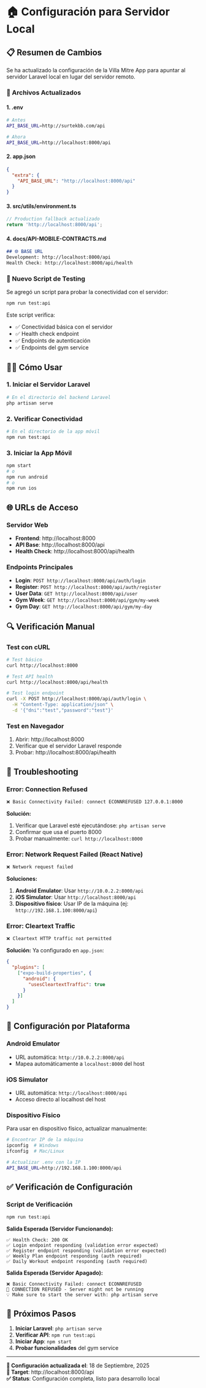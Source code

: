 # 🏠 Configuración para Servidor Local

## 📋 **Resumen de Cambios**

Se ha actualizado la configuración de la Villa Mitre App para apuntar al servidor Laravel local en lugar del servidor remoto.

### **🔧 Archivos Actualizados**

#### **1. .env**
```bash
# Antes
API_BASE_URL=http://surtekbb.com/api

# Ahora
API_BASE_URL=http://localhost:8000/api
```

#### **2. app.json**
```json
{
  "extra": {
    "API_BASE_URL": "http://localhost:8000/api"
  }
}
```

#### **3. src/utils/environment.ts**
```typescript
// Production fallback actualizado
return 'http://localhost:8000/api';
```

#### **4. docs/API-MOBILE-CONTRACTS.md**
```markdown
## 🌐 BASE URL
Development: http://localhost:8000/api
Health Check: http://localhost:8000/api/health
```

### **🚀 Nuevo Script de Testing**

Se agregó un script para probar la conectividad con el servidor:

```bash
npm run test:api
```

Este script verifica:
- ✅ Conectividad básica con el servidor
- ✅ Health check endpoint
- ✅ Endpoints de autenticación
- ✅ Endpoints del gym service

## 🏃‍♂️ **Cómo Usar**

### **1. Iniciar el Servidor Laravel**
```bash
# En el directorio del backend Laravel
php artisan serve
```

### **2. Verificar Conectividad**
```bash
# En el directorio de la app móvil
npm run test:api
```

### **3. Iniciar la App Móvil**
```bash
npm start
# o
npm run android
# o
npm run ios
```

## 🌐 **URLs de Acceso**

### **Servidor Web**
- **Frontend**: http://localhost:8000
- **API Base**: http://localhost:8000/api
- **Health Check**: http://localhost:8000/api/health

### **Endpoints Principales**
- **Login**: `POST http://localhost:8000/api/auth/login`
- **Register**: `POST http://localhost:8000/api/auth/register`
- **User Data**: `GET http://localhost:8000/api/user`
- **Gym Week**: `GET http://localhost:8000/api/gym/my-week`
- **Gym Day**: `GET http://localhost:8000/api/gym/my-day`

## 🔍 **Verificación Manual**

### **Test con cURL**
```bash
# Test básico
curl http://localhost:8000

# Test API health
curl http://localhost:8000/api/health

# Test login endpoint
curl -X POST http://localhost:8000/api/auth/login \
  -H "Content-Type: application/json" \
  -d '{"dni":"test","password":"test"}'
```

### **Test en Navegador**
1. Abrir: http://localhost:8000
2. Verificar que el servidor Laravel responde
3. Probar: http://localhost:8000/api/health

## 🐛 **Troubleshooting**

### **Error: Connection Refused**
```bash
❌ Basic Connectivity Failed: connect ECONNREFUSED 127.0.0.1:8000
```

**Solución:**
1. Verificar que Laravel esté ejecutándose: `php artisan serve`
2. Confirmar que usa el puerto 8000
3. Probar manualmente: `curl http://localhost:8000`

### **Error: Network Request Failed (React Native)**
```bash
❌ Network request failed
```

**Soluciones:**
1. **Android Emulator**: Usar `http://10.0.2.2:8000/api`
2. **iOS Simulator**: Usar `http://localhost:8000/api`
3. **Dispositivo físico**: Usar IP de la máquina (ej: `http://192.168.1.100:8000/api`)

### **Error: Cleartext Traffic**
```bash
❌ Cleartext HTTP traffic not permitted
```

**Solución:** Ya configurado en `app.json`:
```json
{
  "plugins": [
    ["expo-build-properties", {
      "android": {
        "usesCleartextTraffic": true
      }
    }]
  ]
}
```

## 📱 **Configuración por Plataforma**

### **Android Emulator**
- URL automática: `http://10.0.2.2:8000/api`
- Mapea automáticamente a `localhost:8000` del host

### **iOS Simulator**
- URL automática: `http://localhost:8000/api`
- Acceso directo al localhost del host

### **Dispositivo Físico**
Para usar en dispositivo físico, actualizar manualmente:
```bash
# Encontrar IP de la máquina
ipconfig  # Windows
ifconfig  # Mac/Linux

# Actualizar .env con la IP
API_BASE_URL=http://192.168.1.100:8000/api
```

## ✅ **Verificación de Configuración**

### **Script de Verificación**
```bash
npm run test:api
```

**Salida Esperada (Servidor Funcionando):**
```
✅ Health Check: 200 OK
✅ Login endpoint responding (validation error expected)
✅ Register endpoint responding (validation error expected)
✅ Weekly Plan endpoint responding (auth required)
✅ Daily Workout endpoint responding (auth required)
```

**Salida Esperada (Servidor Apagado):**
```
❌ Basic Connectivity Failed: connect ECONNREFUSED
🚨 CONNECTION REFUSED - Server might not be running
💡 Make sure to start the server with: php artisan serve
```

## 🎯 **Próximos Pasos**

1. **Iniciar Laravel**: `php artisan serve`
2. **Verificar API**: `npm run test:api`
3. **Iniciar App**: `npm start`
4. **Probar funcionalidades** del gym service

---

**📝 Configuración actualizada el**: 18 de Septiembre, 2025  
**🎯 Target**: http://localhost:8000/api  
**✅ Status**: Configuración completa, listo para desarrollo local
